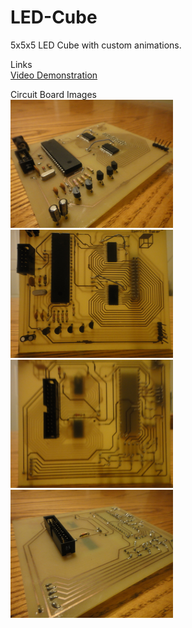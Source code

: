 # LED-Cube
5x5x5 LED Cube with custom animations.

Links  
[Video Demonstration](https://www.dropbox.com/s/ls7eiz1xcjy9bnx/5x5x5LedCube.MOV?dl=0 "5x5x5 Led Cube")

Circuit Board Images  
<img src = "Images/DSC03021.jpg" width = "260" height = "205">
<img src = "Images/DSC03022.jpg" width = "260" height = "205">
<img src = "Images/DSC03023.jpg" width = "260" height = "205">
<img src = "Images/DSC03024.jpg" width = "260" height = "205">
